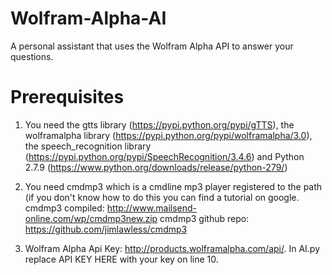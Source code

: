 # Wolfram-Alpha-AI
A personal assistant that uses the Wolfram Alpha API to answer your questions.
# Prerequisites
1) You need the gtts library (https://pypi.python.org/pypi/gTTS), the wolframalpha library (https://pypi.python.org/pypi/wolframalpha/3.0), the speech_recognition library (https://pypi.python.org/pypi/SpeechRecognition/3.4.6) and Python 2.7.9 (https://www.python.org/downloads/release/python-279/)

2) You need cmdmp3 which is a cmdline mp3 player registered to the path (if you don't know how to do this you can find a tutorial on google. 
cmdmp3 compiled: http://www.mailsend-online.com/wp/cmdmp3new.zip 
cmdmp3 github repo: https://github.com/jimlawless/cmdmp3

3) Wolfram Alpha Api Key: http://products.wolframalpha.com/api/. In AI.py replace API KEY HERE with your key on line 10.
